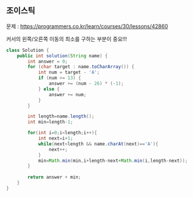 ## 조이스틱

문제 : https://programmers.co.kr/learn/courses/30/lessons/42860

커서의 왼쪽/오른쪽 이동의 최소를 구하는 부분이 중요!!!
```java
class Solution {
    public int solution(String name) {
        int answer = 0;
        for (char target : name.toCharArray()) {
            int num = target - 'A';
            if (num >= 13) {
                answer += (num - 26) * (-1);
            } else {
                answer += num;
            }
        }

        int length=name.length();
        int min=length-1;

        for(int i=0;i<length;i++){
            int next=i+1;
            while(next<length && name.charAt(next)=='A'){
                next++;
            }
            min=Math.min(min,i+length-next+Math.min(i,length-next));
        }
        
        return answer + min;
    }
}
```
